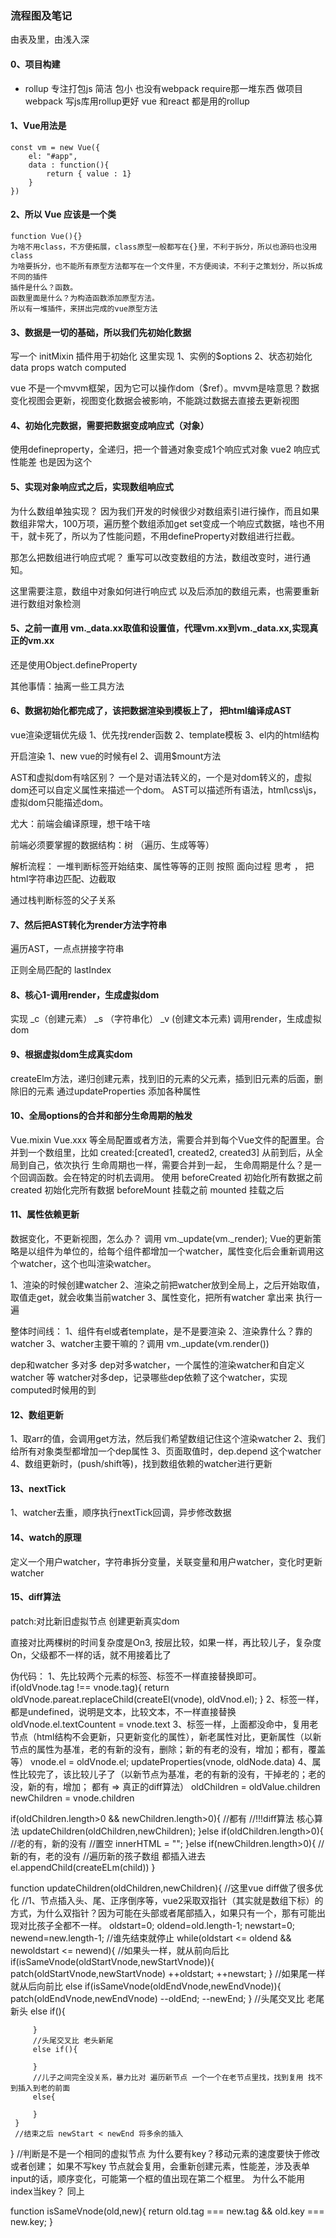 ### 流程图及笔记
由表及里，由浅入深

#### 0、项目构建
- rollup 专注打包js 简洁 包小 也没有webpack require那一堆东西 做项目webpack  写js库用rollup更好 vue 和react 都是用的rollup
#### 1、Vue用法是
```
const vm = new Vue({
    el: "#app",
    data : function(){
        return { value : 1}
    }
})
```
#### 2、所以 Vue 应该是一个类
```
function Vue(){}
为啥不用class，不方便拓展，class原型一般都写在{}里，不利于拆分，所以也源码也没用class
为啥要拆分，也不能所有原型方法都写在一个文件里，不方便阅读，不利于之策划分，所以拆成不同的插件
插件是什么？函数。
函数里面是什么？为构造函数添加原型方法。
所以有一堆插件，来拼出完成的vue原型方法
```
#### 3、数据是一切的基础，所以我们先初始化数据
写一个 initMixin 插件用于初始化
这里实现
1、实例的$options 
2、状态初始化 data props watch computed 

vue 不是一个mvvm框架，因为它可以操作dom（$ref）。mvvm是啥意思？数据变化视图会更新，视图变化数据会被影响，不能跳过数据去直接去更新视图

#### 4、初始化完数据，需要把数据变成响应式（对象）

使用defineproperty，全递归，把一个普通对象变成1个响应式对象
vue2 响应式 性能差 也是因为这个

#### 5、实现对象响应式之后，实现数组响应式

为什么数组单独实现？ 因为我们开发的时候很少对数组索引进行操作，而且如果数组非常大，100万项，遍历整个数组添加get set变成一个响应式数据，啥也不用干，就卡死了，所以为了性能问题，不用defineProperty对数组进行拦截。

那怎么把数组进行响应式呢？
重写可以改变数组的方法，数组改变时，进行通知。

这里需要注意，数组中对象如何进行响应式
以及后添加的数组元素，也需要重新进行数组对象检测

#### 5、之前一直用 vm._data.xx取值和设置值，代理vm.xx到vm._data.xx,实现真正的vm.xx

还是使用Object.defineProperty

其他事情：抽离一些工具方法

#### 6、数据初始化都完成了，该把数据渲染到模板上了， 把html编译成AST

vue渲染逻辑优先级
1、优先找render函数
2、template模板
3、el内的html结构

开启渲染
1、new vue的时候有el
2、调用$mount方法

AST和虚拟dom有啥区别？
一个是对语法转义的，一个是对dom转义的，虚拟dom还可以自定义属性来描述一个dom。
AST可以描述所有语法，html\css\js，虚拟dom只能描述dom。

尤大：前端会编译原理，想干啥干啥

前端必须要掌握的数据结构：树 （遍历、生成等等）

解析流程：
一堆判断标签开始结束、属性等等的正则
按照 面向过程 思考 ， 把html字符串边匹配、边截取

通过栈判断标签的父子关系

#### 7、然后把AST转化为render方法字符串

遍历AST，一点点拼接字符串

正则全局匹配的 lastIndex

#### 8、核心1-调用render，生成虚拟dom
实现 _c（创建元素） _s （字符串化） _v (创建文本元素)
调用render，生成虚拟dom

#### 9、根据虚拟dom生成真实dom

createElm方法，递归创建元素，找到旧的元素的父元素，插到旧元素的后面，删除旧的元素 通过updateProperties 添加各种属性

#### 10、全局options的合并和部分生命周期的触发

Vue.mixin Vue.xxx 等全局配置或者方法，需要合并到每个Vue文件的配置里。合并到一个数组里，比如 created:[created1, created2, created3] 从前到后，从全局到自己，依次执行
生命周期也一样，需要合并到一起，
生命周期是什么？是一个回调函数。会在特定的时机去调用。
使用
beforeCreated 初始化所有数据之前
created 初始化完所有数据
beforeMount 挂载之前
mounted 挂载之后

#### 11、属性依赖更新

数据变化，不更新视图，怎么办？ 调用 vm._update(vm._render);
Vue的更新策略是以组件为单位的，给每个组件都增加一个watcher，属性变化后会重新调用这个watcher，这个也叫渲染watcher。

1、渲染的时候创建watcher
2、渲染之前把watcher放到全局上，之后开始取值，取值走get，就会收集当前watcher
3、属性变化，把所有watcher 拿出来 执行一遍

整体时间线：
1、组件有el或者template，是不是要渲染
2、渲染靠什么？靠的watcher
3、watcher主要干嘛的？调用 vm._update(vm.render())
 
 dep和watcher 多对多
 dep对多watcher，一个属性的渲染watcher和自定义watcher 等
 watcher对多dep，记录哪些dep依赖了这个watcher，实现computed时候用的到

 #### 12、数组更新
 1、取arr的值，会调用get方法，然后我们希望数组记住这个渲染watcher
 2、我们给所有对象类型都增加一个dep属性
 3、页面取值时，dep.depend 这个watcher
 4、数组更新时，(push/shift等)，找到数组依赖的watcher进行更新
 
 #### 13、nextTick
 1、watcher去重，顺序执行nextTick回调，异步修改数据

 #### 14、watch的原理

 定义一个用户watcher，字符串拆分变量，关联变量和用户watcher，变化时更新watcher

 #### 15、diff算法

 patch:对比新旧虚拟节点 创建更新真实dom

 直接对比两棵树的时间复杂度是On3, 按层比较，如果一样，再比较儿子，复杂度On，父级都不一样的话，就不用接着比了


 伪代码：
 1、先比较两个元素的标签、标签不一样直接替换即可。
 if(oldVnode.tag !== vnode.tag){
     return oldVnode.pareat.replaceChild(createEl(vnode), oldVnod.el);
 }
 2、标签一样，都是undefined，说明是文本，比较文本，不一样直接替换
 oldVnode.el.textCountent = vnode.text
 3、标签一样，上面都没命中，复用老节点（html结构不会更新，只更新变化的属性），新老属性对比，更新属性（以新节点的属性为基准，老的有新的没有，删除；新的有老的没有，增加；都有，覆盖等）
 vnode.el = oldVnode.el;
 updateProperties(vnode, oldNode.data)
 4、属性比较完了，该比较儿子了（以新节点为基准，老的有新的没有，干掉老的；老的没，新的有，增加；
 都有 => 真正的diff算法）
 oldChildren = oldValue.children 
 newChildren = vnode.children

 if(oldChildren.length>0 && newChildren.length>0){ //都有
     //!!!diff算法 核心算法
     updateChildren(oldChildren,newChildren);
 }else if(oldChildren.length>0){ //老的有，新的没有
    //置空
    innerHTML = "";
 }else if(newChildren.length>0){ //新的有，老的没有
    //遍历新的孩子数组 都插入进去
    el.appendChild(createELm(child))
 }

 function updateChildren(oldChildren,newChildren){
     //这里vue diff做了很多优化
     //1、节点插入头、尾、正序倒序等，vue2采取双指针（其实就是数组下标）的方式，为什么双指针？因为可能在头部或者尾部插入，如果只有一个，那有可能出现对比孩子全都不一样。
     oldstart=0;
     oldend=old.length-1;
     newstart=0;
     newend=new.length-1;
     //谁先结束就停止
     while(oldstart <= oldend && newoldstart <= newend){
         //如果头一样，就从前向后比
         if(isSameVnode(oldStartVnode,newStartVnode)){
             patch(oldStartVnode,newStartVnode)
             ++oldstart;
             ++newstart;
         }
        //如果尾一样 就从后向前比
         else if(isSameVnode(oldEndVnode,newEndVnode)){
            patch(oldEndVnode,newEndVnode)
             --oldEnd;
             --newEnd;
         }
         //头尾交叉比 老尾新头
         else if(){

         }
         //头尾交叉比 老头新尾
         else if(){

         }
         //儿子之间完全没关系，暴力比对 遍历新节点 一个一个在老节点里找，找到复用 找不到插入到老的前面
         else{
             
         }
     }
     //结束之后 newStart < newEnd 将多余的插入
 }
//判断是不是一个相同的虚拟节点 
为什么要有key？移动元素的速度要快于修改或者创建；
如果不写key 节点就会复用，会重新创建元素，性能差，涉及表单input的话，顺序变化，可能第一个框的值出现在第二个框里。
为什么不能用index当key？
同上

 function isSameVnode(old,new){
     return old.tag === new.tag && old.key === new.key;
 }

 


